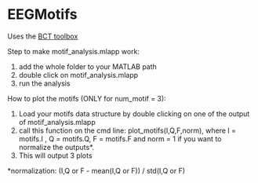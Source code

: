 # EEGMotifs
<p> Uses the <a href=https://sites.google.com/site/bctnet/>BCT toolbox</a></p>

Step to make motif_analysis.mlapp work:
1) add the whole folder to your MATLAB path
2) double click on motif_analysis.mlapp
3) run the analysis


How to plot the motifs (ONLY for num_motif = 3):
1) Load your motifs data structure by double clicking on one of the output of motif_analysis.mlapp
2) call this function on the cmd line: plot_motifs(I,Q,F,norm),
where I = motifs.I , Q = motifs.Q, F = motifs.F and norm = 1 if you want to normalize the outputs*.
3) This will output 3 plots 

*normalization: (I,Q or F - mean(I,Q or F)) / std(I,Q or F)
